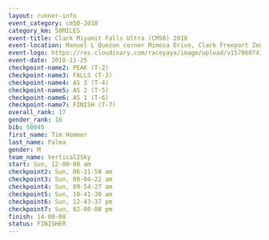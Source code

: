 ```yaml
---
layout: runner-info 
event_category: cm50-2018 
category_km: 50MILES 
event-title: Clark Miyamit Falls Ultra (CM50) 2018 
event-location: Manuel L Quezon corner Mimosa Drive, Clark Freeport Zone, Clark, Pampanga, Philippines 
event-logo: https://res.cloudinary.com/raceyaya/image/upload/v1570607412/logo/cm50_p8ydpq.jpg 
event-date: 2018-11-25 
checkpoint-name2: PEAK (T-2) 
checkpoint-name3: FALLS (T-3) 
checkpoint-name4: AS 3 (T-4) 
checkpoint-name5: AS 2 (T-5) 
checkpoint-name6: AS 1 (T-6) 
checkpoint-name7: FINISH (T-7) 
overall_rank: 17
gender_rank: 16
bib: 50045
first_name: Tim Hommer
last_name: Palma
gender: M
team_name: Vertical2Sky
start: Sun, 12-00-00 am
checkpoint2: Sun, 06-21-58 am
checkpoint3: Sun, 08-04-22 am
checkpoint4: Sun, 09-54-27 am
checkpoint5: Sun, 10-41-30 am
checkpoint6: Sun, 12-43-37 pm
checkpoint7: Sun, 02-00-08 pm
finish: 14-00-08
status: FINISHER
---
```

